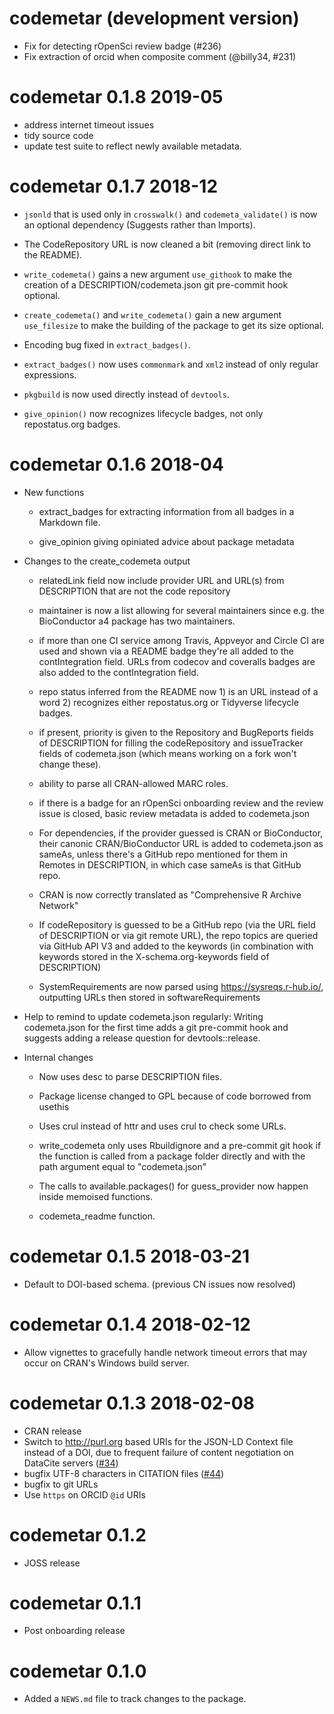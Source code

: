 # codemetar (development version)

* Fix for detecting rOpenSci review badge (#236)
* Fix extraction of orcid when composite comment (@billy34, #231)

# codemetar 0.1.8 2019-05

* address internet timeout issues
* tidy source code
* update test suite to reflect newly available metadata.

# codemetar 0.1.7 2018-12

* `jsonld` that is used only in `crosswalk()` and `codemeta_validate()` is now an optional dependency (Suggests rather than Imports).

* The CodeRepository URL is now cleaned a bit (removing direct link to the README).

* `write_codemeta()` gains a new argument `use_githook` to make the creation of a DESCRIPTION/codemeta.json git pre-commit hook optional.

* `create_codemeta()` and `write_codemeta()` gain a new argument `use_filesize` to make the building of the package to get its size optional.

* Encoding bug fixed in `extract_badges()`.

* `extract_badges()` now uses `commonmark` and `xml2` instead of only regular expressions.

* `pkgbuild` is now used directly instead of `devtools`.

* `give_opinion()` now recognizes lifecycle badges, not only repostatus.org badges.

# codemetar 0.1.6 2018-04

* New functions

    * extract_badges for extracting information from all badges in a Markdown file.
    
    * give_opinion giving opiniated advice about package metadata
    
* Changes to the create_codemeta output

    * relatedLink field now include provider URL and URL(s) from DESCRIPTION that are not the code repository
    
    * maintainer is now a list allowing for several maintainers since e.g. the BioConductor a4 package has two maintainers.
    
    * if more than one CI service among Travis, Appveyor and Circle CI are used and shown via a README badge they're all added to the contIntegration field. URLs from codecov and coveralls badges are also added to the contIntegration field.
    
    * repo status inferred from the README now 1) is an URL instead of a word 2) recognizes either repostatus.org or Tidyverse lifecycle badges.
    
    * if present, priority is given to the Repository and BugReports fields of DESCRIPTION for filling the codeRepository and issueTracker fields of codemeta.json (which means working on a fork won't change these).
    
    * ability to parse all CRAN-allowed MARC roles.
    
    * if there is a badge for an rOpenSci onboarding review and the review issue is closed, basic review metadata is added to codemeta.json
    
    * For dependencies, if the provider guessed is CRAN or BioConductor, their canonic CRAN/BioConductor URL is added to codemeta.json as sameAs, unless there's a GitHub repo mentioned for them in Remotes in DESCRIPTION, in which case sameAs is that GitHub repo.
    
    * CRAN is now correctly translated as "Comprehensive R Archive Network"
    
    * If codeRepository is guessed to be a GitHub repo (via the URL field of DESCRIPTION or via git remote URL), the repo topics are queried via GitHub API V3 and added to the keywords (in combination with keywords stored in the X-schema.org-keywords field of DESCRIPTION)
    
    * SystemRequirements are now parsed using https://sysreqs.r-hub.io/, outputting URLs then stored in softwareRequirements

* Help to remind to update codemeta.json regularly: Writing codemeta.json for the first time adds a git pre-commit hook and suggests adding a release question for devtools::release.

* Internal changes

    * Now uses desc to parse DESCRIPTION files.

    * Package license changed to GPL because of code borrowed from usethis
    
    * Uses crul instead of httr and uses crul to check some URLs.
    
    * write_codemeta only uses Rbuildignore and a pre-commit git hook if the function is called from a package folder directly and with the path argument equal to "codemeta.json"
    
    * The calls to available.packages() for guess_provider now happen inside memoised functions.
    
    * codemeta_readme function.

# codemetar 0.1.5 2018-03-21

* Default to DOI-based schema. (previous CN issues now resolved)

# codemetar 0.1.4 2018-02-12

* Allow vignettes to gracefully handle network timeout errors that
  may occur on CRAN's Windows build server.

# codemetar 0.1.3 2018-02-08

* CRAN release
* Switch to <http://purl.org> based URIs for the JSON-LD 
  Context file instead of a DOI, due to frequent failure
  of content negotiation on DataCite servers
  ([#34](https://github.com/ropensci/codemetar/issues/34))
* bugfix UTF-8 characters in CITATION files 
  ([#44](https://github.com/ropensci/codemetar/issues/44))
* bugfix to git URLs
* Use `https` on ORCID `@id` URIs

# codemetar 0.1.2

* JOSS release

# codemetar 0.1.1

* Post onboarding release

# codemetar 0.1.0

* Added a `NEWS.md` file to track changes to the package.



